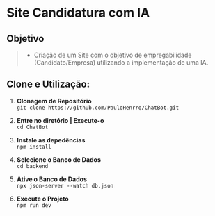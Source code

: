 # Site Candidatura com IA
<!-- Esperando imagens... -->
## Objetivo
> - Criação de um Site com o objetivo de empregabilidade (Candidato/Empresa) utilizando a implementação de uma IA.
## Clone e Utilização:
1. **Clonagem de Repositório**  
```git clone https://github.com/PauloHenrrq/ChatBot.git```

3. **Entre no diretório | Execute-o**  
```cd ChatBot```

4. **Instale as depedências**  
```npm install```

5. **Selecione o Banco de Dados**  
```cd backend```

6. **Ative o Banco de Dados** <!-- Em breve será utilizado um BD externo -->  
```npx json-server --watch db.json```

8. **Execute o Projeto**  
```npm run dev```
